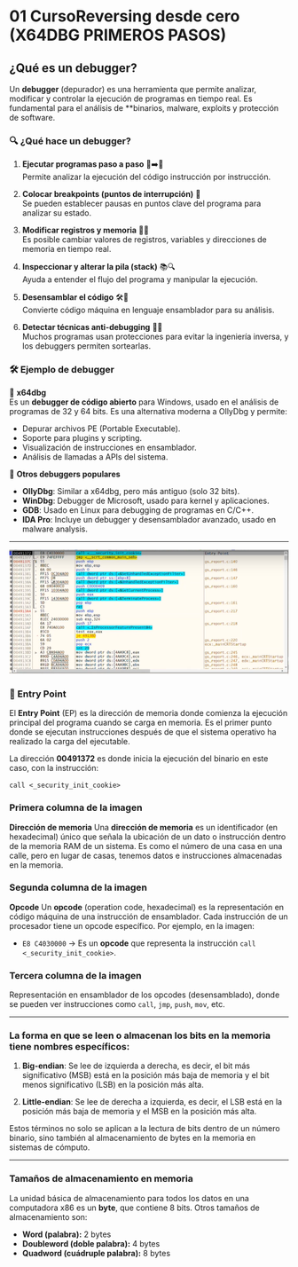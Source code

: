 # 01 CursoReversing desde cero (X64DBG PRIMEROS PASOS)
## ¿Qué es un debugger?
Un **debugger** (depurador) es una herramienta que permite analizar, modificar y controlar la ejecución de programas en tiempo real. Es fundamental para el análisis de **binarios, malware, exploits y protección de software.

### 🔍 **¿Qué hace un debugger?**
1. **Ejecutar programas paso a paso** 🐢➡️🔎  
   Permite analizar la ejecución del código instrucción por instrucción.

2. **Colocar breakpoints (puntos de interrupción)** 🎯  
   Se pueden establecer pausas en puntos clave del programa para analizar su estado.

3. **Modificar registros y memoria** 📝🔄  
   Es posible cambiar valores de registros, variables y direcciones de memoria en tiempo real.

4. **Inspeccionar y alterar la pila (stack)** 📚🔍  
   Ayuda a entender el flujo del programa y manipular la ejecución.

5. **Desensamblar el código** 🛠️🔡  
   Convierte código máquina en lenguaje ensamblador para su análisis.

6. **Detectar técnicas anti-debugging** 🕵️‍♂️  
   Muchos programas usan protecciones para evitar la ingeniería inversa, y los debuggers permiten sortearlas.

### 🛠 **Ejemplo de debugger**
🔹 **x64dbg**  
   Es un **debugger de código abierto** para Windows, usado en el análisis de programas de 32 y 64 bits. Es una alternativa moderna a OllyDbg y permite:
   - Depurar archivos PE (Portable Executable).
   - Soporte para plugins y scripting.
   - Visualización de instrucciones en ensamblador.
   - Análisis de llamadas a APIs del sistema.

🔹 **Otros debuggers populares**  
   - **OllyDbg**: Similar a x64dbg, pero más antiguo (solo 32 bits).  
   - **WinDbg**: Debugger de Microsoft, usado para kernel y aplicaciones.  
   - **GDB**: Usado en Linux para debugging de programas en C/C++.  
   - **IDA Pro**: Incluye un debugger y desensamblador avanzado, usado en malware analysis.

---

![](Adjuntos/Pasted_image_20250204105850.png)

### 📌 Entry Point

El **Entry Point** (EP) es la dirección de memoria donde comienza la ejecución principal del programa cuando se carga en memoria. Es el primer punto donde se ejecutan instrucciones después de que el sistema operativo ha realizado la carga del ejecutable.

La dirección **00491372** es donde inicia la ejecución del binario en este caso, con la instrucción:

```
call <_security_init_cookie>
```

### Primera columna de la imagen 

**Dirección de memoria**
Una **dirección de memoria** es un identificador (en hexadecimal) único que señala la ubicación de un dato o instrucción dentro de la memoria RAM de un sistema. Es como el número de una casa en una calle, pero en lugar de casas, tenemos datos e instrucciones almacenadas en la memoria.

### Segunda columna de la imagen

**Opcode**
Un **opcode** (operation code, hexadecimal) es la representación en código máquina de una instrucción de ensamblador. Cada instrucción de un procesador tiene un opcode específico.
Por ejemplo, en la imagen:
-  `E8 C4030000` → Es un **opcode** que representa la instrucción `call <_security_init_cookie>`.

### Tercera columna de la imagen
Representación en ensamblador de los opcodes (desensamblado), donde se pueden ver instrucciones como `call`, `jmp`, `push`, `mov`, etc.

---

### La forma en que se leen o almacenan los bits en la memoria tiene nombres específicos:

1. **Big-endian**: Se lee de izquierda a derecha, es decir, el bit más significativo (MSB) está en la posición más baja de memoria y el bit menos significativo (LSB) en la posición más alta.
    
2. **Little-endian**: Se lee de derecha a izquierda, es decir, el LSB está en la posición más baja de memoria y el MSB en la posición más alta.
    

Estos términos no solo se aplican a la lectura de bits dentro de un número binario, sino también al almacenamiento de bytes en la memoria en sistemas de cómputo.

---

### Tamaños de almacenamiento en memoria

La unidad básica de almacenamiento para todos los datos en una computadora x86 es un **byte**, que contiene 8 bits. Otros tamaños de almacenamiento son:

- **Word (palabra):** 2 bytes
- **Doubleword (doble palabra):** 4 bytes
- **Quadword (cuádruple palabra):** 8 bytes

